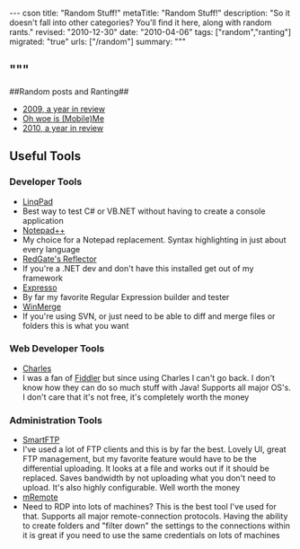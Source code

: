 --- cson
title: "Random Stuff!"
metaTitle: "Random Stuff!"
description: "So it doesn't fall into other categories? You'll find it here, along with random rants."
revised: "2010-12-30"
date: "2010-04-06"
tags: ["random","ranting"]
migrated: "true"
urls: ["/random"]
summary: """

"""
---
##Random posts and Ranting##

* [2009, a year in review][1]
* [Oh woe is (Mobile)Me][2]
* [2010, a year in review][3]

## Useful Tools ##

### Developer Tools ###

* [LinqPad][4]
 * Best way to test C# or VB.NET without having to create a console application
* [Notepad++][5]
 * My choice for a Notepad replacement. Syntax highlighting in just about every language
* [RedGate's Reflector][6]
 * If you're a .NET dev and don't have this installed get out of my framework
* [Expresso][7]
 * By far my favorite Regular Expression builder and tester
* [WinMerge][8]
 * If you're using SVN, or just need to be able to diff and merge files or folders this is what you want

### Web Developer Tools ###

* [Charles][9]
 * I was a fan of [Fiddler][10] but since using Charles I can't go back. I don't know how they can do so much stuff with Java! Supports all major OS's. I don't care that it's not free, it's completely worth the money

### Administration Tools ###

* [SmartFTP][11]
 * I've used a lot of FTP clients and this is by far the best. Lovely UI, great FTP management, but my favorite feature would have to be the differential uploading. It looks at a file and works out if it should be replaced. Saves bandwidth by not uploading what you don't need to upload. It's also highly configurable. Well worth the money
* [mRemote][12]
 * Need to RDP into lots of machines? This is the best tool I've used for that. Supports all major remote-connection protocols. Having the ability to create folders and "filter down" the settings to the connections within it is great if you need to use the same credentials on lots of machines


  [1]: /2009-a-year-in-review
  [2]: /oh-woe-is-(mobile)me
  [3]: /2010-a-year-in-review
  [4]: http://www.linqpad.net/
  [5]: http://notepad-plus.sourceforge.net/
  [6]: http://www.red-gate.com/products/reflector/
  [7]: http://www.ultrapico.com/Expresso.htm
  [8]: http://winmerge.org/
  [9]: http://www.charlesproxy.com/
  [10]: http://www.fiddler2.com/fiddler2/
  [11]: http://www.smartftp.com/
  [12]: /mRemote